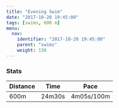 ```yaml
---
title: "Evening Swim"
date: "2017-10-20 19:45:00"
tags: [swims, 600 m]
menu:
  nav:
    identifier: "2017-10-20 19:45:00"
    parent: "swims"
    weight: 130
---
```


### Stats

| Distance | Time | Pace |
|----------|------|------|
|600m|24m30s|4m05s/100m|
